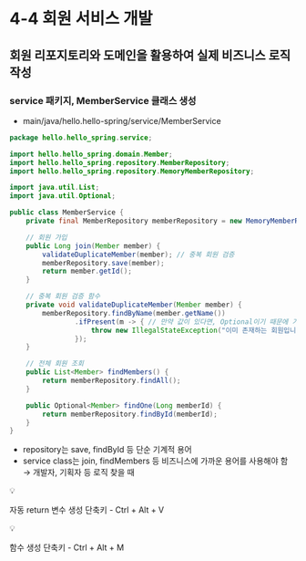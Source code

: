 # 4-4 회원 서비스 개발

## 회원 리포지토리와 도메인을 활용하여 실제 비즈니스 로직 작성

### service 패키지, MemberService 클래스 생성

- main/java/hello.hello-spring/service/MemberService

```java
package hello.hello_spring.service;

import hello.hello_spring.domain.Member;
import hello.hello_spring.repository.MemberRepository;
import hello.hello_spring.repository.MemoryMemberRepository;

import java.util.List;
import java.util.Optional;

public class MemberService {
    private final MemberRepository memberRepository = new MemoryMemberRepository();

    // 회원 가입
    public Long join(Member member) {
        validateDuplicateMember(member); // 중복 회원 검증
        memberRepository.save(member);
        return member.getId();
    }

    // 중복 회원 검증 함수
    private void validateDuplicateMember(Member member) {
        memberRepository.findByName(member.getName())
                .ifPresent(m -> { // 만약 값이 있다면, Optional이기 때문에 가능
                    throw new IllegalStateException("이미 존재하는 회원입니다.");
                });
    }

    // 전체 회원 조회
    public List<Member> findMembers() {
        return memberRepository.findAll();
    }

    public Optional<Member> findOne(Long memberId) {
        return memberRepository.findById(memberId);
    }
}
```

- repository는 save, findById 등 단순 기계적 용어
- service class는 join, findMembers 등 비즈니스에 가까운 용어를 사용해야 함 → 개발자, 기획자 등 로직 찾을 때

<aside>
💡

자동 return 변수 생성 단축키 - Ctrl + Alt + V

</aside>

<aside>
💡

함수 생성 단축키 - Ctrl + Alt + M

</aside>